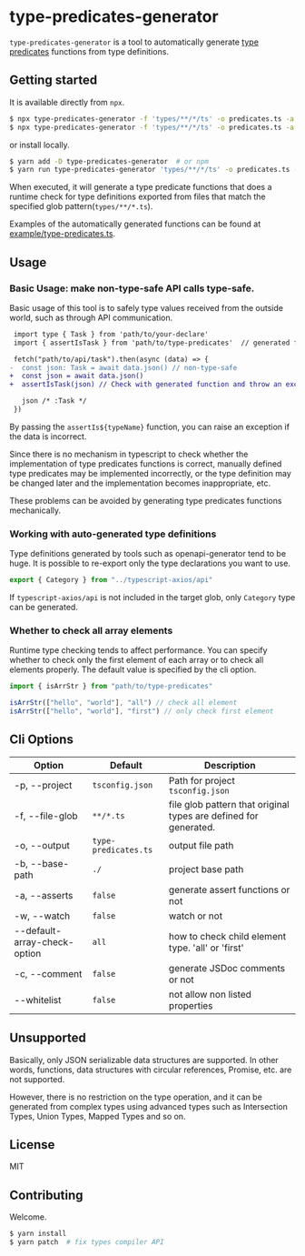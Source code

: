# type-predicates-generator

`type-predicates-generator` is a tool to automatically generate [type predicates](https://www.typescriptlang.org/docs/handbook/2/narrowing.html#using-type-predicates) functions from type definitions.

## Getting started

It is available directly from `npx`.

```bash
$ npx type-predicates-generator -f 'types/**/*/ts' -o predicates.ts -a
$ npx type-predicates-generator -f 'types/**/*/ts' -o predicates.ts -a -w # watch mode
```

or install locally.

```bash
$ yarn add -D type-predicates-generator  # or npm
$ yarn run type-predicates-generator 'types/**/*/ts' -o predicates.ts -a
```

When executed, it will generate a type predicate functions that does a runtime check for type definitions exported from files that match the specified glob pattern(`types/**/*.ts`).

Examples of the automatically generated functions can be found at [example/type-predicates.ts](https://github.com/d-kimuson/type-predicates-generator/blob/main/example/type-predicates.ts).

## Usage

### Basic Usage: make non-type-safe API calls type-safe.

Basic usage of this tool is to safely type values received from the outside world, such as through API communication.

```diff
 import type { Task } from 'path/to/your-declare'
 import { assertIsTask } from 'path/to/type-predicates'  // generated function

 fetch("path/to/api/task").then(async (data) => {
-  const json: Task = await data.json() // non-type-safe
+  const json = await data.json()
+  assertIsTask(json) // Check with generated function and throw an exception if the data is not valid

   json /* :Task */
 })
```

By passing the `assertIs${typeName}` function, you can raise an exception if the data is incorrect.

Since there is no mechanism in typescript to check whether the implementation of type predicates functions is correct, manually defined type predicates may be implemented incorrectly, or the type definition may be changed later and the implementation becomes inappropriate, etc.

These problems can be avoided by generating type predicates functions mechanically.

### Working with auto-generated type definitions

Type definitions generated by tools such as openapi-generator tend to be huge. It is possible to re-export only the type declarations you want to use.

```ts
export { Category } from "../typescript-axios/api"
```

If `typescript-axios/api` is not included in the target glob, only `Category` type can be generated.

### Whether to check all array elements

Runtime type checking tends to affect performance.
You can specify whether to check only the first element of each array or to check all elements properly. The default value is specified by the cli option.

```ts
import { isArrStr } from "path/to/type-predicates"

isArrStr(["hello", "world"], "all") // check all element
isArrStr(["hello", "world"], "first") // only check first element
```

## Cli Options

| Option                       | Default              | Description                                                      |
| ---------------------------- | -------------------- | ---------------------------------------------------------------- |
| -p, --project                | `tsconfig.json`      | Path for project `tsconfig.json`                                 |
| -f, --file-glob              | `**/*.ts`            | file glob pattern that original types are defined for generated. |
| -o, --output                 | `type-predicates.ts` | output file path                                                 |
| -b, --base-path              | `./`                 | project base path                                                |
| -a, --asserts                | `false`              | generate assert functions or not                                 |
| -w, --watch                  | `false`              | watch or not                                                     |
| --default-array-check-option | `all`                | how to check child element type. 'all' or 'first'                |
| -c, --comment                | `false`              | generate JSDoc comments or not                                   |
| --whitelist                | `false`              | not allow non listed properties                                   |

## Unsupported

Basically, only JSON serializable data structures are supported. In other words, functions, data structures with circular references, Promise, etc. are not supported.

However, there is no restriction on the type operation, and it can be generated from complex types using advanced types such as Intersection Types, Union Types, Mapped Types and so on.

## License

MIT

## Contributing

Welcome.

```bash
$ yarn install
$ yarn patch  # fix types compiler API
```
